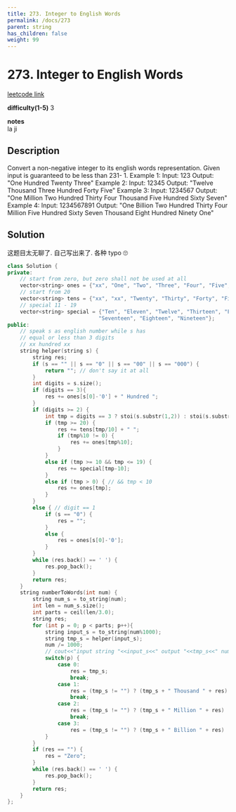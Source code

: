 ```yaml
---
title: 273. Integer to English Words
permalink: /docs/273
parent: string
has_children: false
weight: 99
---
```

# 273. Integer to English Words
[leetcode link](https://leetcode.com/problems/integer-to-english-words/)

**difficulty(1-5)** 
3

**notes**   
la ji

## Description
Convert a non-negative integer to its english words representation. Given input is guaranteed to be less than 231- 1.
Example 1:
Input: 123
Output: "One Hundred Twenty Three"
Example 2:
Input: 12345
Output: "Twelve Thousand Three Hundred Forty Five"
Example 3:
Input: 1234567
Output: "One Million Two Hundred Thirty Four Thousand Five Hundred Sixty Seven"
Example 4:
Input: 1234567891
Output: "One Billion Two Hundred Thirty Four Million Five Hundred Sixty Seven Thousand Eight Hundred Ninety One"


## Solution

这题目太无聊了. 自己写出来了. 各种 typo 🙄

```c++
class Solution {
private:
    // start from zero, but zero shall not be used at all
    vector<string> ones = {"xx", "One", "Two", "Three", "Four", "Five", "Six", "Seven", "Eight", "Nine"};
    // start from 20
    vector<string> tens = {"xx", "xx", "Twenty", "Thirty", "Forty", "Fifty", "Sixty", "Seventy", "Eighty", "Ninety"};
    // special 11 - 19
    vector<string> special = {"Ten", "Eleven", "Twelve", "Thirteen", "Fourteen", "Fifteen", "Sixteen",
                             "Seventeen", "Eighteen", "Nineteen"};
public:
    // speak s as english number while s has 
    // equal or less than 3 digits
    // xx hundred xx 
    string helper(string s) {
        string res;
        if (s == "" || s == "0" || s == "00" || s == "000") {
            return ""; // don't say it at all
        }
        int digits = s.size();
        if (digits == 3){
            res += ones[s[0]-'0'] + " Hundred ";
        }
        if (digits >= 2) {
            int tmp = digits == 3 ? stoi(s.substr(1,2)) : stoi(s.substr(0,2));
            if (tmp >= 20) {
                res += tens[tmp/10] + " ";
                if (tmp%10 != 0) {
                    res += ones[tmp%10];
                }
            }
            else if (tmp >= 10 && tmp <= 19) {
                res += special[tmp-10];
            }
            else if (tmp > 0) { // && tmp < 10
                res += ones[tmp];
            }
        }
        else { // digit == 1
            if (s == "0") {
                res = "";
            }
            else {
                res = ones[s[0]-'0'];    
            }
        }
        while (res.back() == ' ') {
            res.pop_back();
        }
        return res;        
    }
    string numberToWords(int num) {
        string num_s = to_string(num);
        int len = num_s.size();
        int parts = ceil(len/3.0);
        string res;
        for (int p = 0; p < parts; p++){
            string input_s = to_string(num%1000);
            string tmp_s = helper(input_s);
            num /= 1000;
            // cout<<"input string "<<input_s<<" output "<<tmp_s<<" num "<<num<<endl;
            switch(p) {
                case 0:
                    res = tmp_s;
                    break;
                case 1:
                    res = (tmp_s != "") ? (tmp_s + " Thousand " + res) : res;
                    break;
                case 2: 
                    res = (tmp_s != "") ? (tmp_s + " Million " + res) : res;
                    break;
                case 3:
                    res = (tmp_s != "") ? (tmp_s + " Billion " + res) : res;
            }
        }
        if (res == "") {
            res = "Zero";
        }
        while (res.back() == ' ') {
            res.pop_back();
        }
        return res;
    }
};
```
<!-- 
Default label
{: .label }

Blue label
{: .label .label-blue }

Stable
{: .label .label-green }

New release
{: .label .label-purple }

Coming soon
{: .label .label-yellow }

Deprecated
{: .label .label-red } -->
